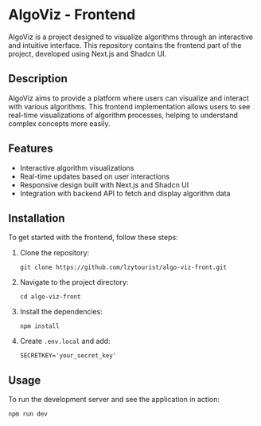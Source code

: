 # AlgoViz - Frontend

AlgoViz is a project designed to visualize algorithms through an interactive and intuitive interface. This repository
contains the frontend part of the project, developed using Next.js and Shadcn UI.

## Description

AlgoViz aims to provide a platform where users can visualize and interact with various algorithms. This frontend
implementation allows users to see real-time visualizations of algorithm processes, helping to understand complex
concepts more easily.

## Features

- Interactive algorithm visualizations
- Real-time updates based on user interactions
- Responsive design built with Next.js and Shadcn UI
- Integration with backend API to fetch and display algorithm data

## Installation

To get started with the frontend, follow these steps:

1. Clone the repository:

    ```
    git clone https://github.com/lzytourist/algo-viz-front.git
    ```

2. Navigate to the project directory:

    ```
    cd algo-viz-front
    ```

3. Install the dependencies:

    ```
    npm install
    ```
4. Create ```.env.local``` and add:

    ```
    SECRETKEY='your_secret_key'
    ```

## Usage

To run the development server and see the application in action:

```
npm run dev
```